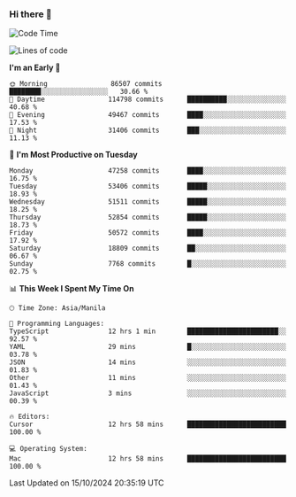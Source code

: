 ### Hi there 👋

<!--START_SECTION:waka-->
![Code Time](http://img.shields.io/badge/Code%20Time-5%2C640%20hrs%2017%20mins-blue)

![Lines of code](https://img.shields.io/badge/From%20Hello%20World%20I%27ve%20Written-122.6%20million%20lines%20of%20code-blue)

**I'm an Early 🐤** 

```text
🌞 Morning                86507 commits       ████████░░░░░░░░░░░░░░░░░   30.66 % 
🌆 Daytime                114798 commits      ██████████░░░░░░░░░░░░░░░   40.68 % 
🌃 Evening                49467 commits       ████░░░░░░░░░░░░░░░░░░░░░   17.53 % 
🌙 Night                  31406 commits       ███░░░░░░░░░░░░░░░░░░░░░░   11.13 % 
```
📅 **I'm Most Productive on Tuesday** 

```text
Monday                   47258 commits       ████░░░░░░░░░░░░░░░░░░░░░   16.75 % 
Tuesday                  53406 commits       █████░░░░░░░░░░░░░░░░░░░░   18.93 % 
Wednesday                51511 commits       █████░░░░░░░░░░░░░░░░░░░░   18.25 % 
Thursday                 52854 commits       █████░░░░░░░░░░░░░░░░░░░░   18.73 % 
Friday                   50572 commits       ████░░░░░░░░░░░░░░░░░░░░░   17.92 % 
Saturday                 18809 commits       ██░░░░░░░░░░░░░░░░░░░░░░░   06.67 % 
Sunday                   7768 commits        █░░░░░░░░░░░░░░░░░░░░░░░░   02.75 % 
```


📊 **This Week I Spent My Time On** 

```text
🕑︎ Time Zone: Asia/Manila

💬 Programming Languages: 
TypeScript               12 hrs 1 min        ███████████████████████░░   92.57 % 
YAML                     29 mins             █░░░░░░░░░░░░░░░░░░░░░░░░   03.78 % 
JSON                     14 mins             ░░░░░░░░░░░░░░░░░░░░░░░░░   01.83 % 
Other                    11 mins             ░░░░░░░░░░░░░░░░░░░░░░░░░   01.43 % 
JavaScript               3 mins              ░░░░░░░░░░░░░░░░░░░░░░░░░   00.39 % 

🔥 Editors: 
Cursor                   12 hrs 58 mins      █████████████████████████   100.00 % 

💻 Operating System: 
Mac                      12 hrs 58 mins      █████████████████████████   100.00 % 
```


 Last Updated on 15/10/2024 20:35:19 UTC
<!--END_SECTION:waka-->


<!--
**rad182/rad182** is a ✨ _special_ ✨ repository because its `README.md` (this file) appears on your GitHub profile.

Here are some ideas to get you started:

- 🔭 I’m currently working on ...
- 🌱 I’m currently learning ...
- 👯 I’m looking to collaborate on ...
- 🤔 I’m looking for help with ...
- 💬 Ask me about ...
- 📫 How to reach me: ...
- 😄 Pronouns: ...
- ⚡ Fun fact: ...
-->
